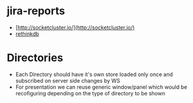 # jira-reports
* [http://socketcluster.io/](http://socketcluster.io/)
* [rethinkdb](https://www.rethinkdb.com)

# Directories
* Each Directory should have it's own store loaded only once and subscribed on server side changes by WS
* For presentation we can reuse generic window/panel which would be recofiguring depending on the type of directory to be shown
